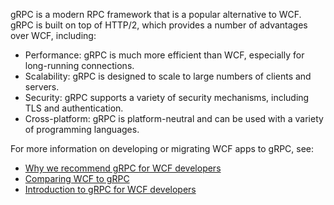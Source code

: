 gRPC is a modern RPC framework that is a popular alternative to WCF. gRPC is built on top of HTTP/2, which provides a number of advantages over WCF, including:

* Performance: gRPC is much more efficient than WCF, especially for long-running connections.
* Scalability: gRPC is designed to scale to large numbers of clients and servers.
* Security: gRPC supports a variety of security mechanisms, including TLS and authentication.
* Cross-platform: gRPC is platform-neutral and can be used with a variety of programming languages.

For more information on developing or migrating WCF apps to gRPC, see:

* [Why we recommend gRPC for WCF developers](/dotnet/architecture/grpc-for-wcf-developers/why-grpc)
* [Comparing WCF to gRPC](/dotnet/architecture/grpc-for-wcf-developers/wcf-services-to-grpc-comparison)
* [Introduction to gRPC for WCF developers](/dotnet/architecture/grpc-for-wcf-developers/introduction)
